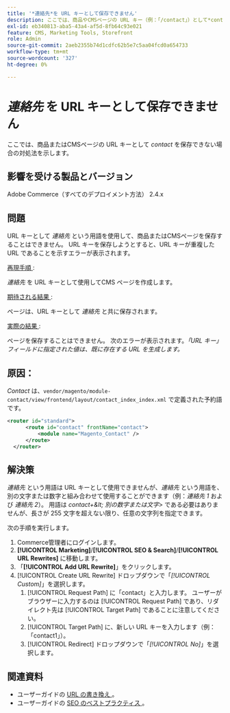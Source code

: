 ```yaml
---
title: '*連絡先*を URL キーとして保存できません'
description: ここでは、商品やCMSページの URL キー（例：「/contact」）として*contact*を保存できない場合の対処法を示します。 URL キーを保存しようとすると、URL キーが重複した URL であることを示すエラーが表示されます。
exl-id: eb340813-aba5-43a4-af5d-8fb64c93e021
feature: CMS, Marketing Tools, Storefront
role: Admin
source-git-commit: 2aeb2355b74d1cdfc62b5e7c5aa04fcd0a654733
workflow-type: tm+mt
source-wordcount: '327'
ht-degree: 0%

---
```


# *連絡先* を URL キーとして保存できません

ここでは、商品またはCMSページの URL キーとして *contact* を保存できない場合の対処法を示します。

## 影響を受ける製品とバージョン

Adobe Commerce（すべてのデプロイメント方法） 2.4.x

## 問題

URL キーとして *連絡先* という用語を使用して、商品またはCMSページを保存することはできません。 URL キーを保存しようとすると、URL キーが重複した URL であることを示すエラーが表示されます。

<u> 再現手順 </u>:

*連絡先* を URL キーとして使用してCMS ページを作成します。

<u> 期待される結果 </u>:

ページは、URL キーとして *連絡先* と共に保存されます。

<u> 実際の結果 </u>:

ページを保存することはできません。 次のエラーが表示されます。*「URL キー」フィールドに指定された値は、既に存在する URL を生成します。*

## 原因：

*Contact* は、`vendor/magento/module-contact/view/frontend/layout/contact_index_index.xml` で定義された予約語です。

```xml
<router id="standard">
      <route id="contact" frontName="contact">
          <module name="Magento_Contact" />
      </route>
  </router>
```

## 解決策

*連絡先* という用語は URL キーとして使用できませんが、*連絡先* という用語を、別の文字または数字と組み合わせて使用することができます（例：*連絡先 1* および *連絡先 2*）。 用語は *contact+\&lt; 別の数字または文字\>* である必要はありませんが、長さが 255 文字を超えない限り、任意の文字列を指定できます。

次の手順を実行します。

1. Commerce管理者にログインします。
1. **[!UICONTROL Marketing]**/**[!UICONTROL SEO & Search]**/**[!UICONTROL URL Rewrites]** に移動します。
1. 「**[!UICONTROL Add URL Rewrite]**」をクリックします。
1. [!UICONTROL Create URL Rewrite] ドロップダウンで「*[!UICONTROL Custom]*」を選択します。
   1. [!UICONTROL Request Path] に「contact」と入力します。 ユーザーがブラウザーに入力するのは [!UICONTROL Request Path] であり、リダイレクト先は [!UICONTROL Target Path] であることに注意してください。
   1. [!UICONTROL Target Path] に、新しい URL キーを入力します（例：「contact1」）。
   1. [!UICONTROL Redirect] ドロップダウンで「*[!UICONTROL No]*」を選択します。

## 関連資料

* ユーザーガイドの [URL の書き換え ](https://experienceleague.adobe.com/en/docs/commerce-admin/marketing/seo/url-rewrites/url-rewrite)。
* ユーザーガイドの [SEO のベストプラクティス ](https://experienceleague.adobe.com/en/docs/commerce-admin/marketing/seo/seo-overview)。
